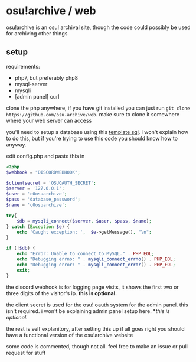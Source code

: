 # osu!archive / web

osu!archive is an osu! archival site, though the code could possibly be used for archiving other things


## setup

requirements:
- php7, but preferably php8
- mysql-server
- mysqli
- [admin panel] curl

clone the php anywhere, if you have git installed you can just run `git clone https://github.com/osu-archive/web`. make sure to clone it somewhere where your web server can access

you'll need to setup a database using this [template sql](https://archive.osu.hubza.co.uk/upload/c0osuarchive_template.sql). i won't explain how to do this, but if you're trying to use this code you should know how to anyway.

edit config.php and paste this in
```php
<?php
$webhook = "DISCORDWEBHOOK";

$clientsecret = 'OSUOAUTH_SECRET';
$server = '127.0.0.1';
$user = 'c0osuarchive';
$pass = 'database_password';
$name = 'c0osuarchive';

try{
    $db = mysqli_connect($server, $user, $pass, $name);
} catch (Exception $e) {
    echo 'Caught exception: ',  $e->getMessage(), "\n";
}

if (!$db) {
    echo "Error: Unable to connect to MySQL." . PHP_EOL;
    echo "Debugging errno: " . mysqli_connect_errno() . PHP_EOL;
    echo "Debugging error: " . mysqli_connect_error() . PHP_EOL;
    exit;
}
```
the discord webhook is for logging page visits, it shows the first two or three digits of the visitor's ip. **this is optional.**

the client secret is used for the osu! oauth system for the admin panel. this isn't required. i won't be explaining admin panel setup here. **this is optional.*

the rest is self explanitory, after setting this up if all goes right you should have a functional version of the osu!archive website

some code is commented, though not all. feel free to make an issue or pull request for stuff
